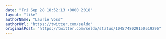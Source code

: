 ```yaml
---
date: "Fri Sep 28 18:52:13 +0000 2018"
layout: "like"
authorName: "Laurie Voss"
authorUrl: "https://twitter.com/seldo"
originalPost: "https://twitter.com/seldo/status/1045748029150519296"
---
```

